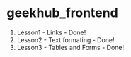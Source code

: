 # geekhub_frontend

1) Lesson1 - Links - Done!<br>
2) Lesson2 - Text formating - Done!<br>
3) Lesson3 - Tables and Forms - Done! 

